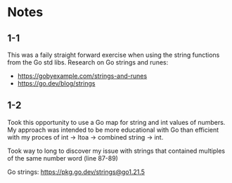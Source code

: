# Notes

## 1-1
This was a faily straight forward exercise when using the string functions from the Go std libs. Research on Go strings and runes:

- https://gobyexample.com/strings-and-runes
- https://go.dev/blog/strings

## 1-2
Took this opportunity to use a Go map for string and int values of numbers. My approach was intended to be more educational with Go than efficient with my proces of int -> Itoa -> combined string -> int. 

Took way to long to discover my issue with strings that contained multiples of the same number word (line 87-89)

Go strings: https://pkg.go.dev/strings@go1.21.5
